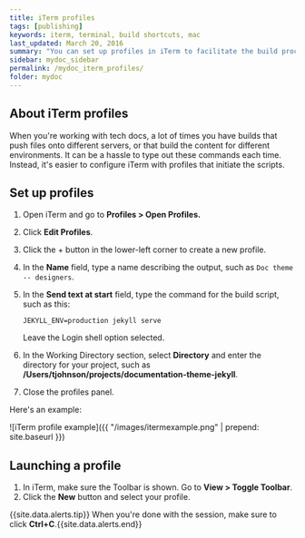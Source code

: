 ```yaml
---
title: iTerm profiles
tags: [publishing]
keywords: iterm, terminal, build shortcuts, mac
last_updated: March 20, 2016
summary: "You can set up profiles in iTerm to facilitate the build process with just a few clicks. This can make it a lot easier to quickly build multiple outputs."
sidebar: mydoc_sidebar
permalink: /mydoc_iterm_profiles/
folder: mydoc
---
```


## About iTerm profiles

When you're working with tech docs, a lot of times you have builds that push files onto different servers, or that build the content for different environments. It can be a hassle to type out these commands each time. Instead, it's easier to configure iTerm with profiles that initiate the scripts.

## Set up profiles

1. Open iTerm and go to **Profiles > Open Profiles.**
2. Click **Edit Profiles**.
3. Click the + button in the lower-left corner to create a new profile.
4. In the **Name** field, type a name describing the output, such as `Doc theme -- designers`.
5. In the **Send text at start** field, type the command for the build script, such as this:

   ```
   JEKYLL_ENV=production jekyll serve
   ```
    Leave the Login shell option selected.

6. In the Working Directory section, select **Directory** and enter the directory for your project, such as **/Users/tjohnson/projects/documentation-theme-jekyll**.
7. Close the profiles panel.

Here's an example:

![iTerm profile example]({{ "/images/itermexample.png" | prepend: site.baseurl }})

## Launching a profile

1. In iTerm, make sure the Toolbar is shown. Go to **View > Toggle Toolbar**.
2. Click the **New** button and select your profile.

{{site.data.alerts.tip}} When you're done with the session, make sure to click <b>Ctrl+C</b>.{{site.data.alerts.end}}
